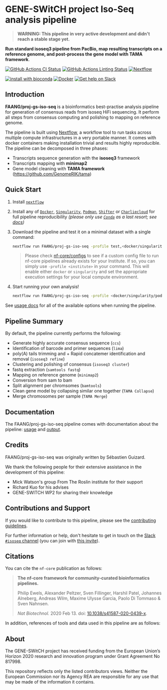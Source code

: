 # GENE-SWitCH project Iso-Seq analysis pipeline

> **WARNING: This pipeline in very active development and didn't reach a stable stage yet.**

<!-- # ![FAANG/proj-gs-iso-seq](docs/images/nf-core-isoseq_logo.png) -->

**Run standard isoseq3 pipeline from PacBio, map resulting transcripts on a reference genome, and post-process the gene model with TAMA framework**.

[![GitHub Actions CI Status](https://github.com/FAANG/proj-gs-iso-seq/workflows/nf-core%20CI/badge.svg)](https://github.com/FAANG/proj-gs-iso-seq/actions)
[![GitHub Actions Linting Status](https://github.com/FAANG/proj-gs-iso-seq/workflows/nf-core%20linting/badge.svg)](https://github.com/FAANG/proj-gs-iso-seq/actions)
[![Nextflow](https://img.shields.io/badge/nextflow-%E2%89%A520.04.0-brightgreen.svg)](https://www.nextflow.io/)

[![install with bioconda](https://img.shields.io/badge/install%20with-bioconda-brightgreen.svg)](https://bioconda.github.io/)
[![Docker](https://img.shields.io/docker/automated/nfcore/isoseq.svg)](https://hub.docker.com/r/nfcore/isoseq)
[![Get help on Slack](http://img.shields.io/badge/slack-nf--core%20%23isoseq-4A154B?logo=slack)](https://nfcore.slack.com/channels/isoseq)

## Introduction

<!-- TODO nf-core: Write a 1-2 sentence summary of what data the pipeline is for and what it does -->
**FAANG/proj-gs-iso-seq** is a bioinformatics best-practise analysis pipeline for generation of consensus reads from isoseq HiFi sequencing. It perform all steps from consensus computing and polishing to mapping on reference genome.

The pipeline is built using [Nextflow](https://www.nextflow.io), a workflow tool to run tasks across multiple compute infrastructures in a very portable manner. It comes with docker containers making installation trivial and results highly reproducible.
The pipeline can be decomposed in three phases:
* Transcripts sequence generation with the **isoseq3** framework
* Transcripts mapping with **minimap2**
* Gene model cleaning with **TAMA framework** (https://github.com/GenomeRIK/tama)

## Quick Start

1. Install [`nextflow`](https://nf-co.re/usage/installation)

2. Install any of [`Docker`](https://docs.docker.com/engine/installation/), [`Singularity`](https://www.sylabs.io/guides/3.0/user-guide/), [`Podman`](https://podman.io/), [`Shifter`](https://nersc.gitlab.io/development/shifter/how-to-use/) or [`Charliecloud`](https://hpc.github.io/charliecloud/) for full pipeline reproducibility _(please only use [`Conda`](https://conda.io/miniconda.html) as a last resort; see [docs](https://nf-co.re/usage/configuration#basic-configuration-profiles))_

3. Download the pipeline and test it on a minimal dataset with a single command:

    ```bash
    nextflow run FAANG/proj-gs-iso-seq -profile test,<docker/singularity/podman/shifter/charliecloud/conda/institute>
    ```

    > Please check [nf-core/configs](https://github.com/nf-core/configs#documentation) to see if a custom config file to run nf-core pipelines already exists for your Institute. If so, you can simply use `-profile <institute>` in your command. This will enable either `docker` or `singularity` and set the appropriate execution settings for your local compute environment.

4. Start running your own analysis!

    <!-- TODO nf-core: Update the example "typical command" below used to run the pipeline -->

    ```bash
    nextflow run FAANG/proj-gs-iso-seq -profile <docker/singularity/podman/shifter/charliecloud/conda/institute> --input 'path/to/bam_directory' --primers primers.fa --fasta galgal6.fa
    ```

See [usage docs](https://nf-co.re/isoseq/usage) for all of the available options when running the pipeline.

## Pipeline Summary

By default, the pipeline currently performs the following:
 
<!-- TODO nf-core: Fill in short bullet-pointed list of default steps of pipeline -->

* Generate highly accurate consensus sequence (`ccs`)
* Identification of barcode and primer sequences (`lima`)
* poly(A) tails trimming and + Rapid concatemer identification and removal (`isoseq3 refine`)
* Clustering and polishing of consensus (`isoseq3 cluster`)
* fastq extraction (`samtools fastq`)
* Mapping on reference genome (`minimap2`)
* Conversion from sam to bam
* Split alignment per chromsomes (`bamtools`)
* Clean gene model by collapsing similar one together (`TAMA Collapse`)
* Merge chromosomes per sample (`TAMA Merge`)

## Documentation

The FAANG/proj-gs-iso-seq pipeline comes with documentation about the pipeline: [usage](https://nf-co.re/isoseq/usage) and [output](https://nf-co.re/isoseq/output).

<!-- TODO nf-core: Add a brief overview of what the pipeline does and how it works -->

## Credits

FAANG/proj-gs-iso-seq was originally written by Sébastien Guizard.

We thank the following people for their extensive assistance in the development
of this pipeline:
* Mick Watson's group From The Roslin institute for their support
* Richard Kuo for his advises
* GENE-SWITCH WP2 for sharing their knowledge

<!-- TODO nf-core: If applicable, make list of people who have also contributed -->

## Contributions and Support

If you would like to contribute to this pipeline, please see the [contributing guidelines](.github/CONTRIBUTING.md).

For further information or help, don't hesitate to get in touch on the [Slack `#isoseq` channel](https://nfcore.slack.com/channels/isoseq) (you can join with [this invite](https://nf-co.re/join/slack)).

## Citations

<!-- TODO nf-core: Add citation for pipeline after first release. Uncomment lines below and update Zenodo doi. -->
<!-- If you use FAANG/proj-gs-iso-seq for your analysis, please cite it using the following doi: [10.5281/zenodo.XXXXXX](https://doi.org/10.5281/zenodo.XXXXXX) -->

You can cite the `nf-core` publication as follows:

> **The nf-core framework for community-curated bioinformatics pipelines.**
>
> Philip Ewels, Alexander Peltzer, Sven Fillinger, Harshil Patel, Johannes Alneberg, Andreas Wilm, Maxime Ulysse Garcia, Paolo Di Tommaso & Sven Nahnsen.
>
> _Nat Biotechnol._ 2020 Feb 13. doi: [10.1038/s41587-020-0439-x](https://dx.doi.org/10.1038/s41587-020-0439-x).

In addition, references of tools and data used in this pipeline are as follows:

<!-- TODO nf-core: Add bibliography of tools and data used in your pipeline -->

## About

The GENE-SWitCH project has received funding from the European Union’s Horizon 2020 research and innovation program under Grant Agreement No 817998.

This repository reflects only the listed contributors views. Neither the European Commission nor its Agency REA are responsible for any use that may be made of the information it contains.